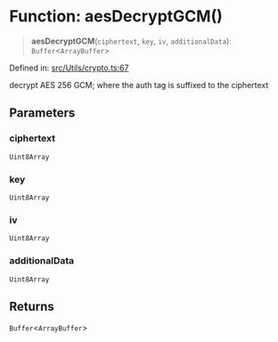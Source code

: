 # Function: aesDecryptGCM()

> **aesDecryptGCM**(`ciphertext`, `key`, `iv`, `additionalData`): `Buffer`\<`ArrayBuffer`\>

Defined in: [src/Utils/crypto.ts:67](https://github.com/Fokusdotid/Baileys/blob/3623833a320f5e60f370ef835f3de341453290f5/src/Utils/crypto.ts#L67)

decrypt AES 256 GCM;
where the auth tag is suffixed to the ciphertext

## Parameters

### ciphertext

`Uint8Array`

### key

`Uint8Array`

### iv

`Uint8Array`

### additionalData

`Uint8Array`

## Returns

`Buffer`\<`ArrayBuffer`\>
